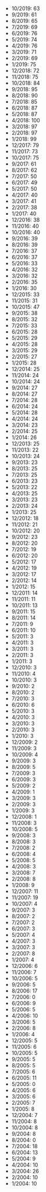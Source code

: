 *  10/2019: 63
*  9/2019: 61
*  8/2019: 65
*  7/2019: 69
*  6/2019: 76
*  5/2019: 74
*  4/2019: 76
*  3/2019: 71
*  2/2019: 69
*  1/2019: 75
*  12/2018: 72
*  11/2018: 75
*  10/2018: 84
*  9/2018: 95
*  8/2018: 90
*  7/2018: 85
*  6/2018: 87
*  5/2018: 87
*  4/2018: 100
*  3/2018: 97
*  2/2018: 97
*  1/2018: 99
*  12/2017: 79
*  11/2017: 73
*  10/2017: 75
*  9/2017: 61
*  8/2017: 62
*  7/2017: 50
*  6/2017: 49
*  5/2017: 50
*  4/2017: 40
*  3/2017: 41
*  2/2017: 38
*  1/2017: 40
*  12/2016: 38
*  11/2016: 40
*  10/2016: 40
*  9/2016: 39
*  8/2016: 39
*  7/2016: 37
*  6/2016: 37
*  5/2016: 33
*  4/2016: 32
*  3/2016: 32
*  2/2016: 35
*  1/2016: 30
*  12/2015: 33
*  11/2015: 31
*  10/2015: 47
*  9/2015: 38
*  8/2015: 32
*  7/2015: 33
*  6/2015: 28
*  5/2015: 29
*  4/2015: 28
*  3/2015: 29
*  2/2015: 27
*  1/2015: 28
*  12/2014: 25
*  11/2014: 24
*  10/2014: 24
*  9/2014: 27
*  8/2014: 27
*  7/2014: 28
*  6/2014: 24
*  5/2014: 28
*  4/2014: 24
*  3/2014: 23
*  2/2014: 25
*  1/2014: 26
*  12/2013: 25
*  11/2013: 22
*  10/2013: 24
*  9/2013: 23
*  8/2013: 25
*  7/2013: 25
*  6/2013: 23
*  5/2013: 22
*  4/2013: 25
*  3/2013: 23
*  2/2013: 24
*  1/2013: 25
*  12/2012: 18
*  11/2012: 21
*  10/2012: 20
*  9/2012: 23
*  8/2012: 20
*  7/2012: 19
*  6/2012: 20
*  5/2012: 17
*  4/2012: 19
*  3/2012: 17
*  2/2012: 14
*  1/2012: 15
*  12/2011: 14
*  11/2011: 11
*  10/2011: 13
*  9/2011: 15
*  8/2011: 14
*  7/2011: 9
*  6/2011: 10
*  5/2011: 3
*  4/2011: 3
*  3/2011: 3
*  2/2011: 3
*  1/2011: 3
*  12/2010: 3
*  11/2010: 4
*  10/2010: 3
*  9/2010: 2
*  8/2010: 2
*  7/2010: 3
*  6/2010: 6
*  5/2010: 3
*  4/2010: 3
*  3/2010: 3
*  2/2010: 3
*  1/2010: 3
*  12/2009: 2
*  11/2009: 3
*  10/2009: 4
*  9/2009: 3
*  8/2009: 5
*  7/2009: 3
*  6/2009: 3
*  5/2009: 2
*  4/2009: 1
*  3/2009: 3
*  2/2009: 3
*  1/2009: 3
*  12/2008: 1
*  11/2008: 3
*  10/2008: 5
*  9/2008: 3
*  8/2008: 3
*  7/2008: 2
*  6/2008: 4
*  5/2008: 5
*  4/2008: 3
*  3/2008: 7
*  2/2008: 8
*  1/2008: 9
*  12/2007: 11
*  11/2007: 19
*  10/2007: 4
*  9/2007: 3
*  8/2007: 2
*  7/2007: 2
*  6/2007: 3
*  5/2007: 4
*  4/2007: 3
*  3/2007: 3
*  2/2007: 8
*  1/2007: 4
*  12/2006: 6
*  11/2006: 7
*  10/2006: 5
*  9/2006: 5
*  8/2006: 17
*  7/2006: 0
*  6/2006: 9
*  5/2006: 5
*  4/2006: 10
*  3/2006: 5
*  2/2006: 8
*  1/2006: 4
*  12/2005: 5
*  11/2005: 6
*  10/2005: 5
*  9/2005: 5
*  8/2005: 5
*  7/2005: 6
*  6/2005: 11
*  5/2005: 0
*  4/2005: 6
*  3/2005: 6
*  2/2005: 7
*  1/2005: 8
*  12/2004: 7
*  11/2004: 8
*  10/2004: 8
*  9/2004: 8
*  8/2004: 0
*  7/2004: 18
*  6/2004: 13
*  5/2004: 9
*  4/2004: 10
*  3/2004: 26
*  2/2004: 10
*  1/2004: 10